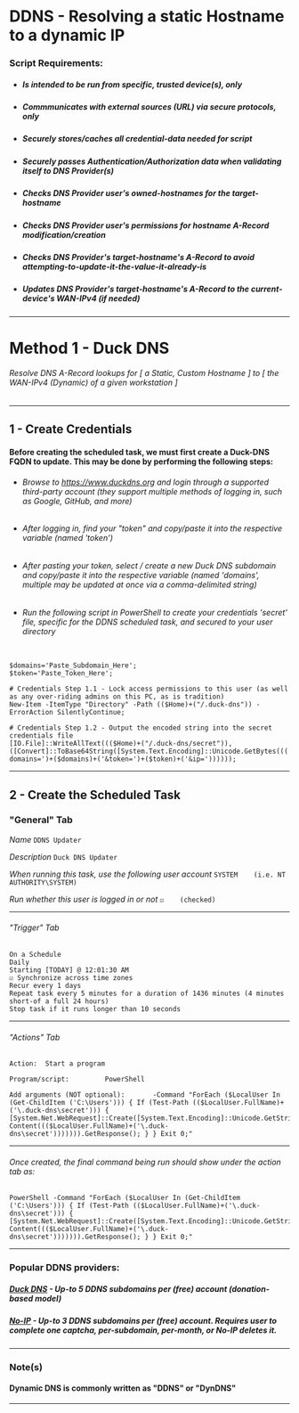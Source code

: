 # DDNS - Resolving a static Hostname to a dynamic IP

### Script Requirements:
* ##### Is intended to be run from specific, trusted device(s), only
* ##### Commmunicates with external sources (URL) via secure protocols, only
* ##### Securely stores/caches all credential-data needed for script
* ##### Securely passes Authentication/Authorization data when validating itself to DNS Provider(s)
* ##### Checks DNS Provider user's owned-hostnames for the target-hostname
* ##### Checks DNS Provider user's permissions for hostname A-Record modification/creation
* ##### Checks DNS Provider's target-hostname's A-Record to avoid attempting-to-update-it-the-value-it-already-is
* ##### Updates DNS Provider's target-hostname's A-Record to the current-device's WAN-IPv4 (if needed)
***


# Method 1 - Duck DNS
###### Resolve DNS A-Record lookups for [ a Static, Custom Hostname ] to [ the WAN-IPv4 (Dynamic) of a given workstation ]
***

## 1 - Create Credentials
#### Before creating the scheduled task, we must first create a Duck-DNS FQDN to update. This may be done by performing the following steps:

* ###### Browse to https://www.duckdns.org and login through a supported third-party account (they support multiple methods of logging in, such as Google, GitHub, and more)
* ###### After logging in, find your "token" and copy/paste it into the respective variable (named 'token')
* ###### After pasting your token, select / create a new Duck DNS subdomain and copy/paste it into the respective variable (named 'domains', multiple may be updated at once via a comma-delimited string)
* ###### Run the following script in PowerShell to create your credentials 'secret' file, specific for the DDNS scheduled task, and secured to your user directory
```

$domains='Paste_Subdomain_Here';
$token='Paste_Token_Here';

# Credentials Step 1.1 - Lock access permissions to this user (as well as any over-riding admins on this PC, as is tradition)
New-Item -ItemType "Directory" -Path (($Home)+("/.duck-dns")) -ErrorAction SilentlyContinue;

# Credentials Step 1.2 - Output the encoded string into the secret credentials file
[IO.File]::WriteAllText((($Home)+("/.duck-dns/secret")),([Convert]::ToBase64String([System.Text.Encoding]::Unicode.GetBytes((('https://www.duckdns.org/update?domains=')+($domains)+('&token=')+($token)+('&ip='))))));

```
***

## 2 - Create the Scheduled Task


### "General" Tab
*Name*
```DDNS Updater```

*Description*
```Duck DNS Updater```

*When running this task, use the following user account*
```SYSTEM    (i.e. NT AUTHORITY\SYSTEM)```

*Run whether this user is logged in or not*
```☑    (checked)```
***

###### "Trigger" Tab
```
On a Schedule
Daily
Starting [TODAY] @ 12:01:30 AM
☑ Synchronize across time zones
Recur every 1 days
Repeat task every 5 minutes for a duration of 1436 minutes (4 minutes short-of a full 24 hours)
Stop task if it runs longer than 10 seconds
```
***


###### "Actions" Tab
```
Action:  Start a program

Program/script:			PowerShell

Add arguments (NOT optional):		-Command "ForEach ($LocalUser In (Get-ChildItem ('C:\Users'))) { If (Test-Path (($LocalUser.FullName)+('\.duck-dns\secret'))) { [System.Net.WebRequest]::Create([System.Text.Encoding]::Unicode.GetString([System.Convert]::FromBase64String((Get-Content((($LocalUser.FullName)+('\.duck-dns\secret'))))))).GetResponse(); } } Exit 0;"
```
***

###### Once created, the final command being run should show under the action tab as:
```
PowerShell -Command "ForEach ($LocalUser In (Get-ChildItem ('C:\Users'))) { If (Test-Path (($LocalUser.FullName)+('\.duck-dns\secret'))) { [System.Net.WebRequest]::Create([System.Text.Encoding]::Unicode.GetString([System.Convert]::FromBase64String((Get-Content((($LocalUser.FullName)+('\.duck-dns\secret'))))))).GetResponse(); } } Exit 0;"
```
***

### Popular DDNS providers:
##### [Duck DNS](https://duckdns.org) - Up-to 5 DDNS subdomains per (free) account (donation-based model)
##### [No-IP](https://www.noip.com/remote-access) - Up-to 3 DDNS subdomains per (free) account. Requires user to complete one captcha, per-subdomain, per-month, or No-IP deletes it.
***

### Note(s)
#### Dynamic DNS is commonly written as "DDNS" or "DynDNS"
***
